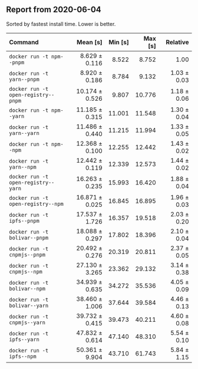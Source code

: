 ## Report from 2020-06-04

Sorted by fastest install time. Lower is better.


| Command | Mean [s] | Min [s] | Max [s] | Relative |
|:---|---:|---:|---:|---:|
| `docker run -t npm--pnpm` | 8.629 ± 0.116 | 8.522 | 8.752 | 1.00 |
| `docker run -t yarn--pnpm` | 8.920 ± 0.186 | 8.784 | 9.132 | 1.03 ± 0.03 |
| `docker run -t open-registry--pnpm` | 10.174 ± 0.526 | 9.807 | 10.776 | 1.18 ± 0.06 |
| `docker run -t npm--yarn` | 11.185 ± 0.315 | 11.001 | 11.548 | 1.30 ± 0.04 |
| `docker run -t yarn--yarn` | 11.486 ± 0.440 | 11.215 | 11.994 | 1.33 ± 0.05 |
| `docker run -t npm--npm` | 12.368 ± 0.100 | 12.255 | 12.442 | 1.43 ± 0.02 |
| `docker run -t yarn--npm` | 12.442 ± 0.119 | 12.339 | 12.573 | 1.44 ± 0.02 |
| `docker run -t open-registry--yarn` | 16.263 ± 0.235 | 15.993 | 16.420 | 1.88 ± 0.04 |
| `docker run -t open-registry--npm` | 16.871 ± 0.025 | 16.845 | 16.895 | 1.96 ± 0.03 |
| `docker run -t ipfs--pnpm` | 17.537 ± 1.726 | 16.357 | 19.518 | 2.03 ± 0.20 |
| `docker run -t bolivar--pnpm` | 18.088 ± 0.297 | 17.802 | 18.396 | 2.10 ± 0.04 |
| `docker run -t cnpmjs--pnpm` | 20.492 ± 0.276 | 20.319 | 20.811 | 2.37 ± 0.05 |
| `docker run -t cnpmjs--npm` | 27.130 ± 3.265 | 23.362 | 29.132 | 3.14 ± 0.38 |
| `docker run -t bolivar--npm` | 34.939 ± 0.635 | 34.272 | 35.536 | 4.05 ± 0.09 |
| `docker run -t bolivar--yarn` | 38.460 ± 1.006 | 37.644 | 39.584 | 4.46 ± 0.13 |
| `docker run -t cnpmjs--yarn` | 39.732 ± 0.415 | 39.473 | 40.211 | 4.60 ± 0.08 |
| `docker run -t ipfs--yarn` | 47.832 ± 0.614 | 47.140 | 48.310 | 5.54 ± 0.10 |
| `docker run -t ipfs--npm` | 50.361 ± 9.904 | 43.710 | 61.743 | 5.84 ± 1.15 |
